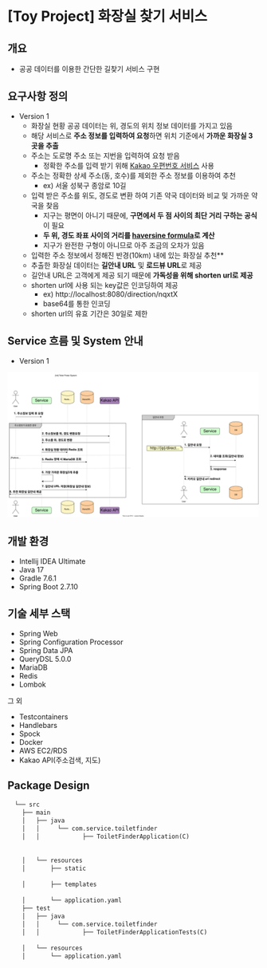# [Toy Project] 화장실 찾기 서비스

## 개요
* 공공 데이터를 이용한 간단한 길찾기 서비스 구현

## 요구사항 정의
* Version 1
  * 화장실 현황 공공 데이터는 위, 경도의 위치 정보 데이터를 가지고 있음
  * 해당 서비스로 **주소 정보를 입력하여 요청**하면 위치 기준에서 **가까운 화장실 3곳을 추출**
  * 주소는 도로명 주소 또는 지번을 입력하여 요청 받음
    * 정확한 주소를 입력 받기 위해 [Kakao 우편번호 서비스](https://postcode.map.daum.net/guide) 사용
  * 주소는 정확한 상세 주소(동, 호수)를 제외한 주소 정보를 이용하여 추천
    * ex) 서울 성북구 종암로 10길
  * 입력 받은 주소를 위도, 경도로 변환 하여 기존 약국 데이터와 비교 및 가까운 약국을 찾음 
    * 지구는 평면이 아니기 때문에, **구면에서 두 점 사이의 최단 거리 구하는 공식**이 필요
    * **두 위, 경도 좌표 사이의 거리를 [haversine formula](https://en.wikipedia.org/wiki/Haversine_formula)로 계산**
    * 지구가 완전한 구형이 아니므로 아주 조금의 오차가 있음 
  * 입력한 주소 정보에서 정해진 반경(10km) 내에 있는 화장실 추천**
  * 추출한 화장실 데이터는 **길안내 URL** 및 **로드뷰 URL**로 제공 
  * 길안내 URL은 고객에게 제공 되기 때문에 **가독성을 위해 shorten url로 제공**
  * shorten url에 사용 되는 key값은 인코딩하여 제공 
    * ex) http://localhost:8080/direction/nqxtX
    * base64를 통한 인코딩 
  * shorten url의 유효 기간은 30일로 제한

## Service 흐름 및 System 안내
* Version 1
<img src="document/toilet_finder_system_v1.svg">


## 개발 환경
* Intellij IDEA Ultimate
* Java 17
* Gradle 7.6.1
* Spring Boot 2.7.10

## 기술 세부 스택
* Spring Web
* Spring Configuration Processor
* Spring Data JPA
* QueryDSL 5.0.0
* MariaDB
* Redis
* Lombok

그 외
* Testcontainers
* Handlebars
* Spock
* Docker
* AWS EC2/RDS
* Kakao API(주소검색, 지도)

## Package Design
```
  └── src
    ├── main
    │   ├── java
    │   │     └── com.service.toiletfinder
    │   │            ├── ToiletFinderApplication(C)
    
    
    │   └── resources
    │       ├── static           
    
    │       ├── templates
               
    │       └── application.yaml
    ├── test
    │   ├── java
    │   │     └── com.service.toiletfinder
    │   │            ├── ToiletFinderApplicationTests(C)
    
    │   └── resources
    │       └── application.yaml
```